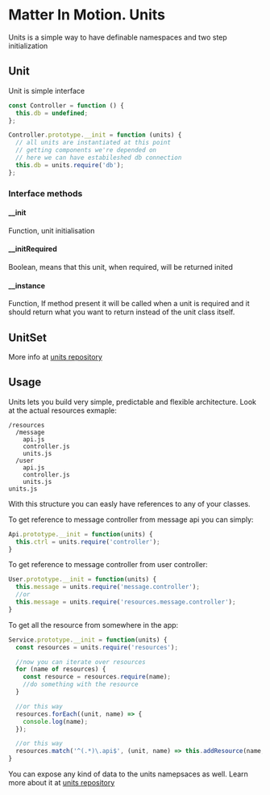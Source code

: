 # Matter In Motion. Units

Units is a simple way to have definable namespaces and two step initialization

## Unit

Unit is simple interface

```js
const Controller = function () {
  this.db = undefined;
};

Controller.prototype.__init = function (units) {
  // all units are instantiated at this point
  // getting components we're depended on
  // here we can have estabileshed db connection
  this.db = units.require('db');
};
```

### Interface methods

#### __init
Function, unit initialisation

#### __initRequired
Boolean, means that this unit, when required, will be returned inited

#### __instance
Function, If method present it will be called when a unit is required and it should return what you want to return instead of the unit class itself.

## UnitSet
More info at [units repository](https://github.com/velocityzen/units)

## Usage

Units lets you build very simple, predictable and flexible architecture. Look at the actual resources exmaple:

```
/resources
  /message
    api.js
    controller.js
    units.js
  /user
    api.js
    controller.js
    units.js
units.js
```

With this structure you can easly have references to any of your classes.

To get reference to message controller from message api you can simply:

```js
Api.prototype.__init = function(units) {
  this.ctrl = units.require('controller');
}
```

To get reference to message controller from user controller:

```js
User.prototype.__init = function(units) {
  this.message = units.require('message.controller');
  //or
  this.message = units.require('resources.message.controller');
}
```

To get all the resource from somewhere in the app:

```js
Service.prototype.__init = function(units) {
  const resources = units.require('resources');

  //now you can iterate over resources
  for (name of resources) {
    const resource = resources.require(name);
    //do something with the resource
  }

  //or this way
  resources.forEach((unit, name) => {
    console.log(name);
  });

  //or this way
  resources.match('^(.*)\.api$', (unit, name) => this.addResource(name, unit));
}
```

You can expose any kind of data to the units namepsaces as well. Learn more about it at [units repository](https://github.com/velocityzen/units)

